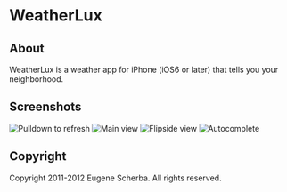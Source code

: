 WeatherLux	
==========

About
-----
WeatherLux is a weather app for iPhone (iOS6 or later) that tells you your neighborhood.

Screenshots
-----------
![Pulldown to
refresh](https://github.com/escherba/Weather/blob/develop/Screenshots/iOS_Simulator_11.08.08AM.png)
![Main view](https://github.com/escherba/Weather/blob/develop/Screenshots/iOS_Simulator_11.08.11AM.png)
![Flipside view](https://github.com/escherba/Weather/blob/develop/Screenshots/iOS_Simulator_11.08.51AM.png)
![Autocomplete](https://github.com/escherba/Weather/blob/develop/Screenshots/iOS_Simulator_11.08.57AM.png)

Copyright
---------
Copyright 2011-2012 Eugene Scherba. All rights reserved.
